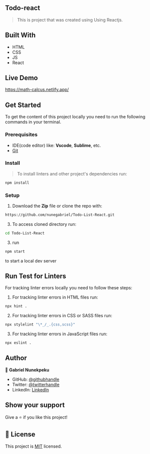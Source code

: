## Todo-react
> This is project that was created using Using Reactjs.

## Built With

- HTML
- CSS
- JS
- React

## Live Demo

https://math-calcus.netlify.app/

## Get Started

To get the content of this project locally you need to run the following commands in your terminal.

### Prerequisites
- IDE(code editor) like: **Vscode**, **Sublime**, etc. 
- [Git](https://www.linode.com/docs/guides/how-to-install-git-on-linux-mac-and-windows/)

### Install
> To install linters and other project's dependencies run:
```bash
npm install
```

### Setup
1. Download the **Zip** file or clone the repo with:
```bash
https://github.com/nunegabriel/Todo-List-React.git
```
3. To access cloned directory run:
```bash
cd Todo-List-React
```
3. run  
```bash
npm start
```
to start a local dev server


## Run Test for Linters

For tracking linter errors locally you need to follow these steps:

1. For tracking linter errors in HTML files run:
```bash 
npx hint .
```

2. For tracking linter errors in CSS or SASS files run:

```bash
npx stylelint "\*_/_.{css,scss}"
```

3. For tracking linter errors in JavaScript files run:

```bash
npx eslint .
```

## Author

👤 **Gabriel Nunekpeku**

- GitHub: [@githubhandle](https://github.com/nunegabriel)
- Twitter: [@twitterhandle](https://twitter.com/_cornrow)
- LinkedIn: [LinkedIn](https://www.linkedin.com/in/gabriel-nunekpeku-623608173/)


## Show your support

Give a ⭐ if you like this project!

## 📝 License

This project is [MIT](./MIT.md) licensed.
